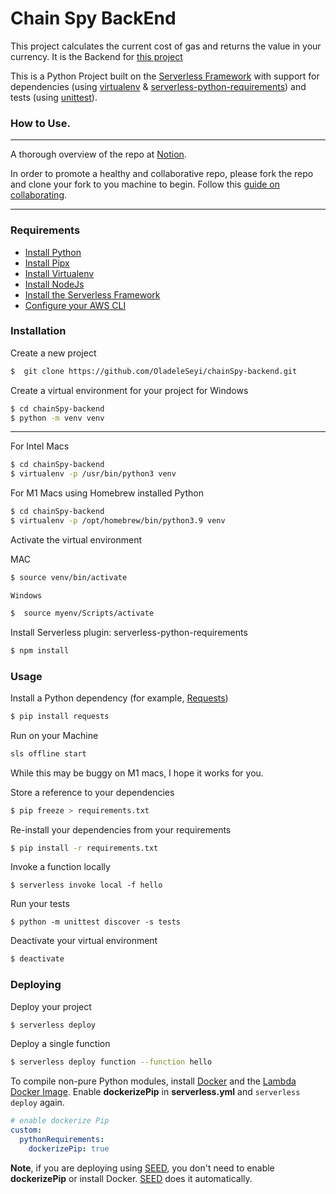 # Chain Spy BackEnd

This project calculates the current cost of gas and returns the value in your currency. It is the Backend for [this project](https://github.com/OladeleSeyi/chainSpy-client)

This is a Python Project built on the [Serverless Framework](https://serverless.com/framework/) with support for dependencies (using [virtualenv](https://pypi.python.org/pypi/virtualenv) & [serverless-python-requirements](https://github.com/UnitedIncome/serverless-python-requirements)) and tests (using [unittest](https://docs.python.org/2/library/unittest.html#module-unittest)).

### How to Use.

---

A thorough overview of the repo at [Notion](https://denim-icebreaker-af6.notion.site/Backend-x-Data-78f66c1a02d843928bf263b9f370950c).

In order to promote a healthy and collaborative repo, please fork the repo and clone your fork to you machine to begin. Follow this [guide on collaborating](https://akrabat.com/the-beginners-guide-to-contributing-to-a-github-project/).

---

### Requirements

- [Install Python](https://www.python.org/downloads/release/python-363/)
- [Install Pipx](https://pypi.org/project/pipx/)
- [Install Virtualenv](https://virtualenv.pypa.io/en/stable/installation/)
- [Install NodeJs](https://nodejs.org/en/download/)
- [Install the Serverless Framework](https://serverless.com/framework/docs/providers/aws/guide/installation/)
- [Configure your AWS CLI](https://serverless.com/framework/docs/providers/aws/guide/credentials/)

### Installation

Create a new project

```sh
$  git clone https://github.com/OladeleSeyi/chainSpy-backend.git
```

Create a virtual environment for your project for Windows

```sh
$ cd chainSpy-backend
$ python -m venv venv
```

---

For Intel Macs

```sh
$ cd chainSpy-backend
$ virtualenv -p /usr/bin/python3 venv
```

For M1 Macs using Homebrew installed Python

```sh
$ cd chainSpy-backend
$ virtualenv -p /opt/homebrew/bin/python3.9 venv
```

Activate the virtual environment

MAC

```sh
$ source venv/bin/activate
```

`Windows`

```sh
$  source myenv/Scripts/activate
```

Install Serverless plugin: serverless-python-requirements

```sh
$ npm install
```

### Usage

Install a Python dependency (for example, [Requests](http://docs.python-requests.org/en/master/))

```sh
$ pip install requests
```

Run on your Machine

```sh
sls offline start
```

While this may be buggy on M1 macs, I hope it works for you.

Store a reference to your dependencies

```sh
$ pip freeze > requirements.txt
```

Re-install your dependencies from your requirements

```sh
$ pip install -r requirements.txt
```

Invoke a function locally

```
$ serverless invoke local -f hello
```

Run your tests

```
$ python -m unittest discover -s tests
```

Deactivate your virtual environment

```sh
$ deactivate
```

### Deploying

Deploy your project

```sh
$ serverless deploy
```

Deploy a single function

```sh
$ serverless deploy function --function hello
```

To compile non-pure Python modules, install [Docker](https://docs.docker.com/engine/installation/) and the [Lambda Docker Image](https://github.com/lambci/docker-lambda). Enable **dockerizePip** in **serverless.yml** and `serverless deploy` again.

```yml
# enable dockerize Pip
custom:
  pythonRequirements:
    dockerizePip: true
```

**Note**, if you are deploying using [SEED](https://seed.run), you don't need to enable **dockerizePip** or install Docker. [SEED](https://seed.run) does it automatically.
